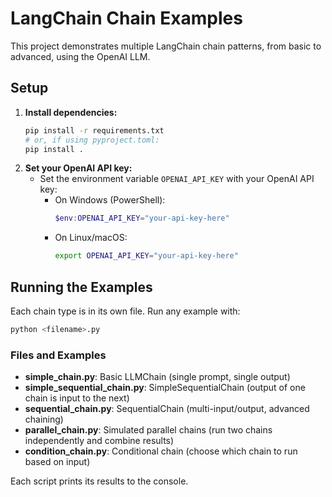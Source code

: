 # LangChain Chain Examples

This project demonstrates multiple LangChain chain patterns, from basic to advanced, using the OpenAI LLM.

## Setup

1. **Install dependencies:**
   ```bash
   pip install -r requirements.txt
   # or, if using pyproject.toml:
   pip install .
   ```
2. **Set your OpenAI API key:**
   - Set the environment variable `OPENAI_API_KEY` with your OpenAI API key:
     - On Windows (PowerShell):
       ```powershell
       $env:OPENAI_API_KEY="your-api-key-here"
       ```
     - On Linux/macOS:
       ```bash
       export OPENAI_API_KEY="your-api-key-here"
       ```

## Running the Examples

Each chain type is in its own file. Run any example with:
```bash
python <filename>.py
```

### Files and Examples

- **simple_chain.py**: Basic LLMChain (single prompt, single output)
- **simple_sequential_chain.py**: SimpleSequentialChain (output of one chain is input to the next)
- **sequential_chain.py**: SequentialChain (multi-input/output, advanced chaining)
- **parallel_chain.py**: Simulated parallel chains (run two chains independently and combine results)
- **condition_chain.py**: Conditional chain (choose which chain to run based on input)

Each script prints its results to the console.

